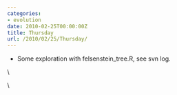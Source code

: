 ```yaml
---
categories:
- evolution
date: 2010-02-25T00:00:00Z
title: Thursday
url: /2010/02/25/Thursday/
---
```


-   Some exploration with felsenstein\_tree.R, see svn log.

\

\

